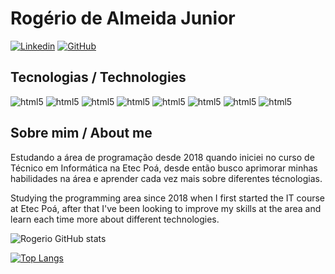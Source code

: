 # Rogério de Almeida Junior

[![Linkedin](https://img.shields.io/badge/LinkedIn-0077B5?style=for-the-badge&logo=linkedin&logoColor=white)](https://www.linkedin.com/in/rog%C3%A9rio-almeida-j%C3%BAnior-a011b5202/)
[![GitHub](https://img.shields.io/badge/GitHub-100000?style=for-the-badge&logo=github&logoColor=white)](https://github.com/RogerioAlmeidaJr)

## Tecnologias / Technologies

<div style = "display: inline-block">
    <img aling = "center" alt = "html5" src = "https://img.shields.io/badge/Java-ED8B00?style=for-the-badge&logo=openjdk&logoColor=white"/>
    <img aling = "center" alt = "html5" src = "https://img.shields.io/badge/C%23-239120?style=for-the-badge&logo=c-sharp&logoColor=white"/>
    <img aling = "center" alt = "html5" src = "https://img.shields.io/badge/Python-14354C?style=for-the-badge&logo=python&logoColor=white"/>
    <img aling = "center" alt = "html5" src = "https://img.shields.io/badge/HTML5-E34F26?style=for-the-badge&logo=html5&logoColor=white"/>
    <img aling = "center" alt = "html5" src = "https://img.shields.io/badge/CSS3-1572B6?style=for-the-badge&logo=css3&logoColor=white"/>
    <img aling = "center" alt = "html5" src = "https://img.shields.io/badge/PHP-777BB4?style=for-the-badge&logo=php&logoColor=white"/>
    <img aling = "center" alt = "html5" src = "https://img.shields.io/badge/JavaScript-323330?style=for-the-badge&logo=javascript&logoColor=F7DF1E"/>
    <img aling = "center" alt = "html5" src = "https://img.shields.io/badge/Bootstrap-563D7C?style=for-the-badge&logo=bootstrap&logoColor=white"/>
</div>

## Sobre mim / About me

Estudando a área de programação desde 2018 quando iniciei no curso de Técnico em Informática na Etec Poá, desde então busco aprimorar minhas habilidades na área e aprender cada vez mais sobre diferentes técnologias.

Studying the programming area since 2018 when I first started the IT course at Etec Poá, after that I've been looking to improve my skills at the area and learn each time more about different technologies.

![Rogerio GitHub stats](https://github-readme-stats.vercel.app/api?username=RogerioAlmeidaJr&show_icons=true&theme=dracula)

[![Top Langs](https://github-readme-stats.vercel.app/api/top-langs/?username=RogerioAlmeidaJr&layout=donut)](https://github.com/anuraghazra/github-readme-stats)
